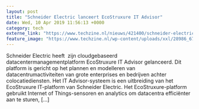 ```yaml
---
layout: post
title: "Schneider Electric lanceert EcoStruxure IT Advisor"
date: Wed, 10 Apr 2019 11:56:13 +0000
category: tech
externe_link: "https://www.techzine.nl/nieuws/421400/schneider-electric-lanceert-ecostruxure-it-advisor.html"
feature_image: "https://www.techzine.nl/wp-content/uploads/xxl/28986_6733f44a.jpg"
---
```


Schneider Electric heeft  zijn cloudgebaseerd datacentermanagementplatform EcoStruxure IT Advisor gelanceerd. Dit platform is gericht op het plannen en modelleren van datacentrumactiviteiten van grote enterprises en bedrijven achter colocatiediensten. Het IT Advisor-systeem is een uitbreiding van het EcoStruxure IT-platform van Schneider Electric. Het EcoStruxure-platform gebruikt Internet of Things-sensoren en analytics om datacentra efficiënter aan te sturen, [&#8230;]
